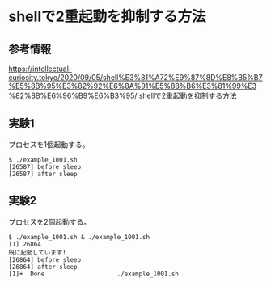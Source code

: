 # shellで2重起動を抑制する方法

## 参考情報

https://intellectual-curiosity.tokyo/2020/09/05/shell%E3%81%A72%E9%87%8D%E8%B5%B7%E5%8B%95%E3%82%92%E6%8A%91%E5%88%B6%E3%81%99%E3%82%8B%E6%96%B9%E6%B3%95/
shellで2重起動を抑制する方法

## 実験1

プロセスを1個起動する。

```
$ ./example_1001.sh
[26587] before sleep
[26587] after sleep
```
## 実験2

プロセスを2個起動する。

```
$ ./example_1001.sh & ./example_1001.sh
[1] 26864
既に起動しています!
[26864] before sleep
[26864] after sleep
[1]+  Done                    ./example_1001.sh
```
